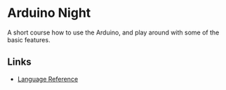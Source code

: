 # Arduino Night
A short course how to use the Arduino, and play around with some of the basic features.

## Links
- [Language Reference](https://www.arduino.cc/en/Reference/HomePage)
